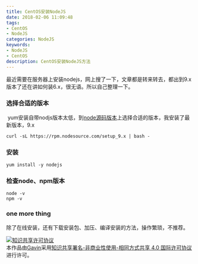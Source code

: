```yaml
---
title: CentOS安装NodeJS
date: 2018-02-06 11:09:48
tags: 
- CentOS
- NodeJS
categories: NodeJS
keywords: 
- NodeJS
- CentOS
description: CentOS安装NodeJS方法
---
```


​	最近需要在服务器上安装nodejs，网上搜了一下，文章都是转来转去，都出到9.x版本了还在讲如何装6.x，很无语。所以自己整理一下。

### 选择合适的版本

​	yum安装自带nodjs版本太低，到[node源码版本](https://github.com/nodesource/distributions)上选择合适的版本，我安装了最新版本，9.x

```
curl -sL https://rpm.nodesource.com/setup_9.x | bash -
```

### 安装

```
yum install -y nodejs
```

### 检查node、npm版本

```
node -v
npm -v
```

### one more thing

​	除了在线安装，还有下载安装包、加压、编译安装的方法，操作繁琐，不推荐。



<a rel="license" href="http://creativecommons.org/licenses/by-nc-sa/4.0/"><img alt="知识共享许可协议" style="border-width:0" src="https://i.creativecommons.org/l/by-nc-sa/4.0/88x31.png" /></a><br />本作品由<a xmlns:cc="http://creativecommons.org/ns#" href="http://wonius.top/" property="cc:attributionName" rel="cc:attributionURL">Gavin</a>采用<a rel="license" href="http://creativecommons.org/licenses/by-nc-sa/4.0/">知识共享署名-非商业性使用-相同方式共享 4.0 国际许可协议</a>进行许可。
